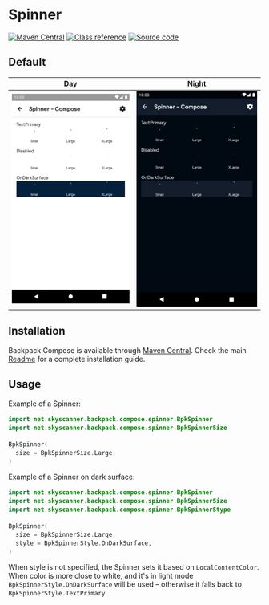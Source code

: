 # Spinner

[![Maven Central](https://img.shields.io/maven-central/v/net.skyscanner.backpack/backpack-compose)](https://search.maven.org/artifact/net.skyscanner.backpack/backpack-compose)
[![Class reference](https://img.shields.io/badge/Class%20reference-Android-blue)](https://backpack.github.io/android/backpack-compose/net.skyscanner.backpack.compose.spinner)
[![Source code](https://img.shields.io/badge/Source%20code-GitHub-lightgrey)](https://github.com/Skyscanner/backpack-android/tree/main/backpack-compose/src/main/kotlin/net/skyscanner/backpack/compose/spinner)

## Default

| Day | Night |
| --- | --- |
| ![Spinner component](https://raw.githubusercontent.com/Skyscanner/backpack-android/main/docs/compose/Spinner/screenshots/default.png) |![Spinner component - dark mode](https://raw.githubusercontent.com/Skyscanner/backpack-android/main/docs/compose/Spinner/screenshots/default_dm.png) |

## Installation

Backpack Compose is available through [Maven Central](https://search.maven.org/artifact/net.skyscanner.backpack/backpack-compose). Check the main [Readme](https://github.com/skyscanner/backpack-android#installation) for a complete installation guide.

## Usage

Example of a Spinner:

```Kotlin
import net.skyscanner.backpack.compose.spinner.BpkSpinner
import net.skyscanner.backpack.compose.spinner.BpkSpinnerSize

BpkSpinner(
  size = BpkSpinnerSize.Large,
)
```

Example of a Spinner on dark surface:

```Kotlin
import net.skyscanner.backpack.compose.spinner.BpkSpinner
import net.skyscanner.backpack.compose.spinner.BpkSpinnerSize
import net.skyscanner.backpack.compose.spinner.BpkSpinnerStype

BpkSpinner(
  size = BpkSpinnerSize.Large,
  style = BpkSpinnerStyle.OnDarkSurface,
)
```

When style is not specified, the Spinner sets it based on `LocalContentColor`. When color is more close to white, and it's
in light mode `BpkSpinnerStyle.OnDarkSurface` will be used – otherwise it falls back to `BpkSpinnerStyle.TextPrimary`.
